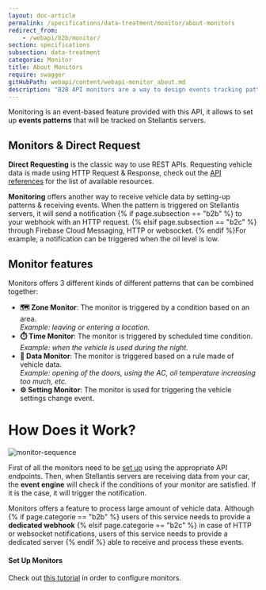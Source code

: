 ```yaml
---
layout: doc-article
permalink: /specifications/data-treatment/monitor/about-monitors
redirect_from: 
    - /webapi/b2b/monitor/
section: specifications
subsection: data-treatment
categorie: Monitor
title: About Monitors
require: swagger
gitHubPath: webapi/content/webapi-monitor_about.md
description: "B2B API monitors are a way to design events tracking patterns for vehicles. When the even is triggered, we will send a notification to your server."
---
```


Monitoring is an event-based feature provided with this API, it allows to set up **events patterns** that will be tracked on Stellantis servers.

## Monitors & Direct Request

**Direct Requesting** is the classic way to use REST APIs. Requesting vehicle data is made using HTTP Request & Response, check out the [API references]({{site.baseurl}}/specifications/{{page.subsection}}/api-reference/references/#article) for the list of available resources.

**Monitoring** offers another way to receive vehicle data by setting-up patterns & receiving events. When the pattern is triggered on Stellantis servers, it will send a notification {% if page.subsection == "b2b" %}
to your webhook with an HTTP request.
{% elsif page.subsection == "b2c" %}
through Firebase Cloud Messaging, HTTP or websocket.
{% endif %}For example, a notification can be triggered when the oil level is low.

## Monitor features

Monitors offers 3 different kinds of different patterns that can be combined together:
- **🗺️ Zone Monitor**: The monitor is triggered by a condition based on an area.
  <br>*Example: leaving or entering a location.*
- **⏱️ Time Monitor**: The monitor is triggered by scheduled time condition.
  <br>*Example: when the vehicle is used during the night.*
- **🚗 Data Monitor**: The monitor is triggered based on a rule made of vehicle data.
  <br>*Example: opening of the doors, using the AC, oil temperature increasing too much, etc.*
- **⚙️ Setting Monitor**: The monitor is used for triggering the vehicle settings change event.

# How Does it Work?

![monitor-sequence]({{site.baseurl}}/assets/images/monitor-sequence-{{page.subsection}}.svg)

First of all the monitors need to be [set up]({{site.baseurl}}/specifications/{{page.subsection}}/monitor/set-up/#article) using the appropriate API endpoints. Then, when Stellantis servers are receiving data from your car, the **event engine** will check if the conditions of your monitor are satisfied. If it is the case, it will trigger the notification.

Monitors offers a feature to process large amount of vehicle data. Although
{% if page.categorie == "b2b" %}
users of this service needs to provide a **dedicated webhook**
{% elsif page.categorie == "b2c" %}
in case of HTTP or websocket notifications, users of this service needs to provide a dedicated server
{% endif %} able to receive and process these events.

#### Set Up Monitors

Check out [this tutorial]({{site.baseurl}}/specifications/{{page.subsection}}/monitor/set-up/#article) in order to configure monitors.